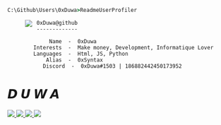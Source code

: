 ```bat
C:\Github\Users\0xDuwa>ReadmeUserProfiler
```
>
><img align="left" src="https://media.discordapp.net/attachments/979032062768082954/979341527492997200/giphy.gif" /> 
>
```Informatique
 0xDuwa@github
 -------------

     Name  -  0xDuwa
Interests  -  Make money, Development, Informatique Lover
Languages  -  Html, JS, Python
    Alias  -  0xSyntax
   Discord  -  0xDuwa#1503 | 186882442450173952
```
  
  
# **𝘿 𝙐 𝙒 𝘼**<br>

  <a href="https://github.com/0xDuwa">
    <img src="https://lanyard.cnrad.dev/api/186882442450173952"/>
    <img src="https://lanyard.cnrad.dev/api/287715395014754307"/>
    <img src="https://lanyard.cnrad.dev/api/153363817563160576"/>
    <img src="https://lanyard.cnrad.dev/api/315912378565001217"/>
     </a> 
